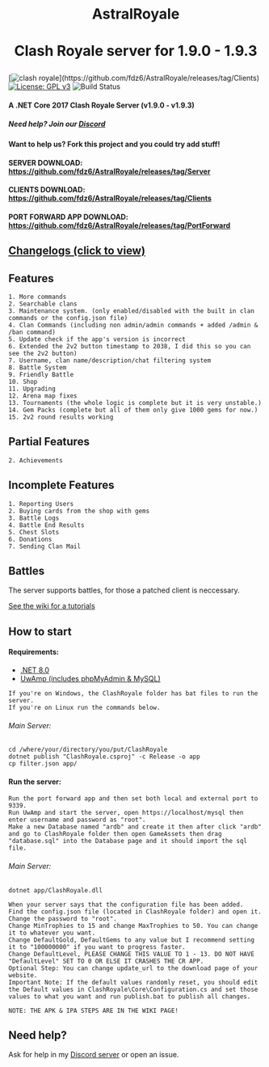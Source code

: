 # <p align="center">AstralRoyale</p>
# <p align="center">Clash Royale server for 1.9.0 - 1.9.3</p>
[![clash royale](https://img.shields.io/badge/Clash%20Royale-1.9.3-brightred.svg?style=flat")](https://github.com/fdz6/AstralRoyale/releases/tag/Clients)
[![License: GPL v3](https://img.shields.io/badge/License-GPLv3-blue.svg)](https://www.gnu.org/licenses/gpl-3.0)
![Build Status](https://action-badges.now.sh/retroroyale/ClashRoyale)

#### A .NET Core 2017 Clash Royale Server (v1.9.0 - v1.9.3)
##### Need help? Join our [Discord](https://discord.gg/mUredE6CTU)
#### Want to help us? Fork this project and you could try add stuff!

#### SERVER DOWNLOAD: https://github.com/fdz6/AstralRoyale/releases/tag/Server
#### CLIENTS DOWNLOAD: https://github.com/fdz6/AstralRoyale/releases/tag/Clients
#### PORT FORWARD APP DOWNLOAD: https://github.com/fdz6/AstralRoyale/releases/tag/PortForward

## [Changelogs (click to view)](https://raw.githubusercontent.com/astralsc/AstralRoyale/refs/heads/master/repo_changelogs)

## Features
```
1. More commands
2. Searchable clans
3. Maintenance system. (only enabled/disabled with the built in clan commands or the config.json file)
4. Clan Commands (including non admin/admin commands + added /admin & /ban command)
5. Update check if the app's version is incorrect
6. Extended the 2v2 button timestamp to 2038, I did this so you can see the 2v2 button)
7. Username, clan name/description/chat filtering system
8. Battle System
9. Friendly Battle
10. Shop
11. Upgrading
12. Arena map fixes
13. Tournaments (the whole logic is complete but it is very unstable.)
14. Gem Packs (complete but all of them only give 1000 gems for now.)
15. 2v2 round results working
```

## Partial Features
```
2. Achievements
```

## Incomplete Features
```
1. Reporting Users
2. Buying cards from the shop with gems
3. Battle Logs
4. Battle End Results
5. Chest Slots
6. Donations
7. Sending Clan Mail
```

## Battles
The server supports battles, for those a patched client is neccessary.

[See the wiki for a tutorials](https://github.com/fdz6/AstralRoyale/wiki/)

## How to start

#### Requirements:
  - [.NET 8.0](https://dotnet.microsoft.com/en-us/download/dotnet/8.0)
  - [UwAmp (includes phpMyAdmin & MySQL)](https://www.uwamp.com/en/?page=download)

```
If you're on Windows, the ClashRoyale folder has bat files to run the server.
If you're on Linux run the commands below.
```

###### Main Server:
```
cd /where/your/directory/you/put/ClashRoyale
dotnet publish "ClashRoyale.csproj" -c Release -o app
cp filter.json app/
```

#### Run the server:

```
Run the port forward app and then set both local and external port to 9339.
Run UwAmp and start the server, open https://localhost/mysql then enter username and password as "root".
Make a new Database named "ardb" and create it then after click "ardb" and go to ClashRoyale folder then open GameAssets then drag "database.sql" into the Database page and it should import the sql file.
```

###### Main Server:
```dotnet app/ClashRoyale.dll```

```
When your server says that the configuration file has been added.
Find the config.json file (located in ClashRoyale folder) and open it.
Change the password to "root".
Change MinTrophies to 15 and change MaxTrophies to 50. You can change it to whatever you want.
Change DefaultGold, DefaultGems to any value but I recommend setting it to "100000000" if you want to progress faster.
Change DefaultLevel, PLEASE CHANGE THIS VALUE TO 1 - 13. DO NOT HAVE "DefaultLevel" SET TO 0 OR ELSE IT CRASHES THE CR APP.
Optional Step: You can change update_url to the download page of your website.
Important Note: If the default values randomly reset, you should edit the Default values in ClashRoyale\Core\Configuration.cs and set those values to what you want and run publish.bat to publish all changes.

NOTE: THE APK & IPA STEPS ARE IN THE WIKI PAGE!
```

## Need help?
Ask for help in my [Discord server](https://discord.gg/mUredE6CTU) or open an issue.
